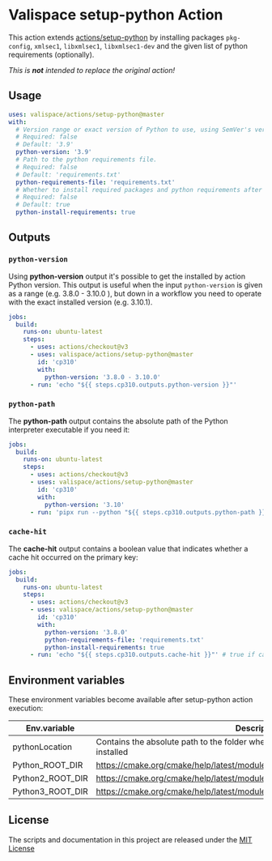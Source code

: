 # Valispace setup-python Action

This action extends [actions/setup-python](https://github.com/actions/setup-python) by installing packages `pkg-config`, `xmlsec1`, `libxmlsec1`, `libxmlsec1-dev` and the given list of python requirements (optionally).

_This is **not** intended to replace the original action!_

## Usage

<!-- start usage -->
```yaml
uses: valispace/actions/setup-python@master
with:
  # Version range or exact version of Python to use, using SemVer's version range syntax.
  # Required: false
  # Default: '3.9'
  python-version: '3.9'
  # Path to the python requirements file.
  # Required: false
  # Default: 'requirements.txt'
  python-requirements-file: 'requirements.txt'
  # Whether to install required packages and python requirements after setup.
  # Required: false
  # Default: true
  python-install-requirements: true
```
<!-- end usage -->

## Outputs

### `python-version`

Using **python-version** output it's possible to get the installed by action Python version. This output is useful when the input `python-version` is given as a range (e.g. 3.8.0 - 3.10.0 ), but down in a workflow you need to operate with the exact installed version (e.g. 3.10.1). 

```yaml
jobs:
  build:
    runs-on: ubuntu-latest
    steps:
      - uses: actions/checkout@v3
      - uses: valispace/actions/setup-python@master
        id: 'cp310'
        with:
          python-version: '3.8.0 - 3.10.0'
      - run: 'echo "${{ steps.cp310.outputs.python-version }}"'
```

### `python-path`

The **python-path** output contains the absolute path of the Python interpreter executable if you need it:

```yaml
jobs:
  build:
    runs-on: ubuntu-latest
    steps:
      - uses: actions/checkout@v3
      - uses: valispace/actions/setup-python@master
        id: 'cp310'
        with:
          python-version: '3.10'
      - run: 'pipx run --python "${{ steps.cp310.outputs.python-path }}" nox --version'
```

### `cache-hit`

The **cache-hit** output contains a boolean value that indicates whether a cache hit occurred on the primary key:

```yaml
jobs:
  build:
    runs-on: ubuntu-latest
    steps:
      - uses: actions/checkout@v3
      - uses: valispace/actions/setup-python@master
        id: 'cp310'
        with:
          python-version: '3.8.0'
          python-requirements-file: 'requirements.txt'
          python-install-requirements: true
      - run: 'echo "${{ steps.cp310.outputs.cache-hit }}"' # true if cache-hit occurred on the primary key
```

## Environment variables

These environment variables become available after setup-python action execution:

| **Env.variable**    | **Description**                                                                           |
| ------------------- | ----------------------------------------------------------------------------------------- |
| pythonLocation      |Contains the absolute path to the folder where the requested version of Python is installed|
| Python_ROOT_DIR     |https://cmake.org/cmake/help/latest/module/FindPython.html#module:FindPython               |
| Python2_ROOT_DIR    |https://cmake.org/cmake/help/latest/module/FindPython2.html#module:FindPython2             |
| Python3_ROOT_DIR    |https://cmake.org/cmake/help/latest/module/FindPython2.html#module:FindPython3             |

## License

The scripts and documentation in this project are released under the [MIT License](LICENSE)
